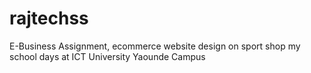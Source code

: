 # rajtechss
E-Business Assignment, ecommerce website design on sport shop my school days at ICT University Yaounde Campus
